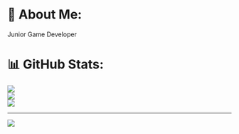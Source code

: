 # 💫 About Me:
Junior Game Developer

# 📊 GitHub Stats:
![](https://github-readme-stats.vercel.app/api?username=FakhruddinAmriR&theme=tokyonight&hide_border=false&include_all_commits=false&count_private=false)<br/>
![](https://github-readme-streak-stats.herokuapp.com/?user=FakhruddinAmriR&theme=tokyonight&hide_border=false)<br/>
![](https://github-readme-stats.vercel.app/api/top-langs/?username=FakhruddinAmriR&theme=tokyonight&hide_border=false&include_all_commits=false&count_private=false&layout=compact)

---
[![](https://visitcount.itsvg.in/api?id=FakhruddinAmriR&icon=0&color=0)](https://visitcount.itsvg.in)

<!-- Proudly created with GPRM ( https://gprm.itsvg.in ) -->
